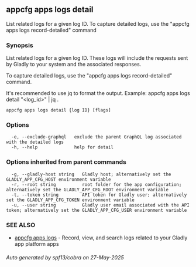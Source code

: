## appcfg apps logs detail

List related logs for a given log ID. To capture detailed logs, use the "appcfg apps logs record-detailed" command

### Synopsis


List related logs for a given log ID. These logs will include the requests sent by Gladly to your system and the associated responses.

To capture detailed logs, use the "appcfg apps logs record-detailed" command.

It's recommended to use jq to format the output.
  Example:
  appcfg apps logs detail "<log_id>" | jq .


```
appcfg apps logs detail {log ID} [flags]
```

### Options

```
  -e, --exclude-graphql   exclude the parent GraphQL log associated with the detailed logs
  -h, --help              help for detail
```

### Options inherited from parent commands

```
  -g, --gladly-host string   Gladly host; alternatively set the GLADLY_APP_CFG_HOST environment variable
  -r, --root string          root folder for the app configuration; alternatively set the GLADLY_APP_CFG_ROOT environment variable
  -t, --token string         API token for Gladly user; alternatively set the GLADLY_APP_CFG_TOKEN environment variable
  -u, --user string          Gladly user email associated with the API token; alternatively set the GLADLY_APP_CFG_USER environment variable
```

### SEE ALSO

* [appcfg apps logs](appcfg_apps_logs.md)	 - Record, view, and search logs related to your Gladly app platform apps

###### Auto generated by spf13/cobra on 27-May-2025
